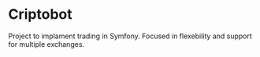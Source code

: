 # Criptobot
Project to implament trading in Symfony. Focused in flexebility and support for multiple exchanges.
